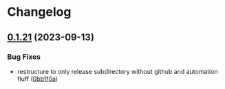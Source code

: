 # Changelog

## [0.1.21](https://github.com/DominoVagrant/demo-tasks/compare/demo-tasks/v0.1.20...demo-tasks/v0.1.21) (2023-09-13)


### Bug Fixes

* restructure to only release subdirectory without github and automation fluff ([0bb1f0a](https://github.com/DominoVagrant/demo-tasks/commit/0bb1f0a1f2f5c4d09d1f252a92d602a52c75603b))
